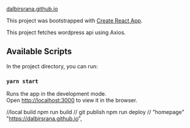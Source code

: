 [dalbirsrana.github.io](https://dalbirsrana.github.io/)


This project was bootstrapped with [Create React App](https://github.com/facebook/create-react-app).

This project fetches wordpress api using Axios. 

## Available Scripts

In the project directory, you can run:

### `yarn start`

Runs the app in the development mode.<br />
Open [http://localhost:3000](http://localhost:3000) to view it in the browser.

//local build
npm run build 
// git publish
npm run deploy
// "homepage"
"https://dalbirsrana.github.io",